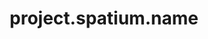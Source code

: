 ---
layout: project
unique-name: spatium
title: project.spatium.name
description: project.spatium.desc
type: social-network
start-date: 2019-09-25 14:16:00
launch-date:
last-update: 2019-12-14 00:00:00
status: paused
needs-help: true
license-url:
license-opensource: false
license-freesoftware: false
license-hybrid: false
license-name: string.proprietary
founders: ["LABB", "Galyna", "Oleksandr"]
pinned: true
hidden: false
color1: pink
color2: purple
website: 
github:
mastodon:
---